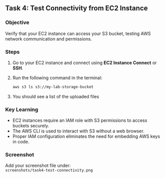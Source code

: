 ## **Task 4: Test Connectivity from EC2 Instance**

### **Objective**
Verify that your EC2 instance can access your S3 bucket, testing AWS network communication and permissions.

### **Steps**
1. Go to your EC2 instance and connect using **EC2 Instance Connect** or **SSH**.
2. Run the following command in the terminal:

   ```bash
   aws s3 ls s3://my-lab-storage-bucket
3. You should see a list of the uploaded files

### **Key Learning**
- EC2 instances require an IAM role with S3 permissions to access buckets securely.
- The AWS CLI is used to interact with S3 without a web browser.
- Proper IAM configuration eliminates the need for embedding AWS keys in code.

### **Screenshot**
Add your screenshot file under:  
`screenshots/task4-test-connectivity.png`